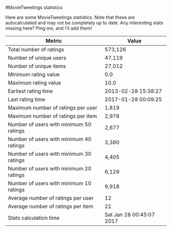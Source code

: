 #MovieTweetings statistics

Here are some MovieTweetings statistics. Note that these are autocalculated and may not be completely up to date. Any interesting stats missing here? Ping me, and I'll add them!

Metric | Value
--- | ---
Total number of ratings                 | 573,126
Number of unique users                  | 47,119
Number of unique items                  | 27,012
Minimum rating value                    | 0.0
Maximum rating value                    | 10.0
Earliest rating time                    | 2013-02-28 15:38:27
Last rating time                        | 2017-01-28 00:09:25
Maximum number of ratings per user      | 1,819
Maximum number of ratings per item      | 2,978
Number of users with minimum 50 ratings | 2,677
Number of users with minimum 40 ratings | 3,380
Number of users with minimum 30 ratings | 4,405
Number of users with minimum 20 ratings | 6,129
Number of users with minimum 10 ratings | 9,918
Average number of ratings per user      | 12
Average number of ratings per item      | 21
Stats calculation time                  | Sat Jan 28 00:45:07 2017


